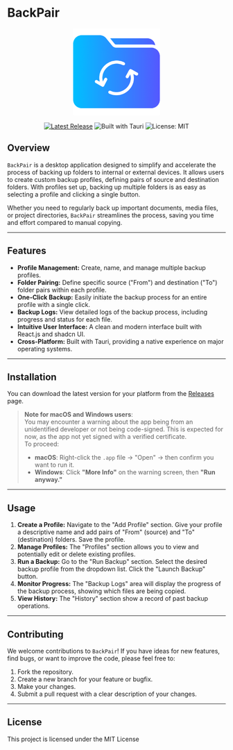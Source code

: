 # BackPair

<p align="center">
  <img src="public/logo.png" alt="back-pair logo" width="200"/>
</p>

<p align="center">
  <a href="https://github.com/v/release/AyubTouba/back-pair"><img src="https://img.shields.io/github/v/release/AyubTouba/back-pair" alt="Latest Release"></a>
  <img src="https://img.shields.io/badge/built%20with-tauri-blueviolet" alt="Built with Tauri">
  <img src="https://img.shields.io/badge/license-MIT-green" alt="License: MIT">
</p>

## Overview

`BackPair` is a desktop application designed to simplify and accelerate the process of backing up folders to internal or external devices. It allows users to create custom backup profiles, defining pairs of source and destination folders. With profiles set up, backing up multiple folders is as easy as selecting a profile and clicking a single button.

Whether you need to regularly back up important documents, media files, or project directories, `BackPair` streamlines the process, saving you time and effort compared to manual copying.

---

## Features

* **Profile Management:** Create, name, and manage multiple backup profiles.
* **Folder Pairing:** Define specific source ("From") and destination ("To") folder pairs within each profile.
* **One-Click Backup:** Easily initiate the backup process for an entire profile with a single click.
* **Backup Logs:** View detailed logs of the backup process, including progress and status for each file.
* **Intuitive User Interface:** A clean and modern interface built with React.js and shadcn UI.
* **Cross-Platform:** Built with Tauri, providing a native experience on major operating systems.

---

## Installation

You can download the latest version for your platform from the [Releases](https://github.com/AyubTouba/back-pair/releases) page.

> **Note for macOS and Windows users**:  
> You may encounter a warning about the app being from an unidentified developer or not being code-signed. This is expected for now, as the app not yet signed with a verified certificate.  
> To proceed:  
> - **macOS**: Right-click the `.app` file → "Open" → then confirm you want to run it.  
> - **Windows**: Click **"More Info"** on the warning screen, then **"Run anyway."**

---
## Usage

1.  **Create a Profile:** Navigate to the "Add Profile" section. Give your profile a descriptive name and add pairs of "From" (source) and "To" (destination) folders. Save the profile.
2.  **Manage Profiles:** The "Profiles" section allows you to view and potentially edit or delete existing profiles.
3.  **Run a Backup:** Go to the "Run Backup" section. Select the desired backup profile from the dropdown list. Click the "Launch Backup" button.
4.  **Monitor Progress:** The "Backup Logs" area will display the progress of the backup process, showing which files are being copied.
5.  **View History:** The "History" section show a record of past backup operations.

--- 

## Contributing

We welcome contributions to `BackPair`! If you have ideas for new features, find bugs, or want to improve the code, please feel free to:

1.  Fork the repository.
2.  Create a new branch for your feature or bugfix.
3.  Make your changes.
4.  Submit a pull request with a clear description of your changes.

--- 

## License
This project is licensed under the MIT License

